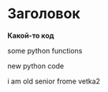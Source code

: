 # Заголовок

**Какой-то код**

some python functions

new python code

i am old senior frome vetka2
